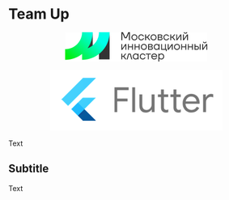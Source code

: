 # Team Up

<p align="center">
  <img src="./img/logo_imoscow.png">
</p>
<p align="center">
  <img src="./img/output-onlinepngtools.png">
</p>

Text

## Subtitle

Text

